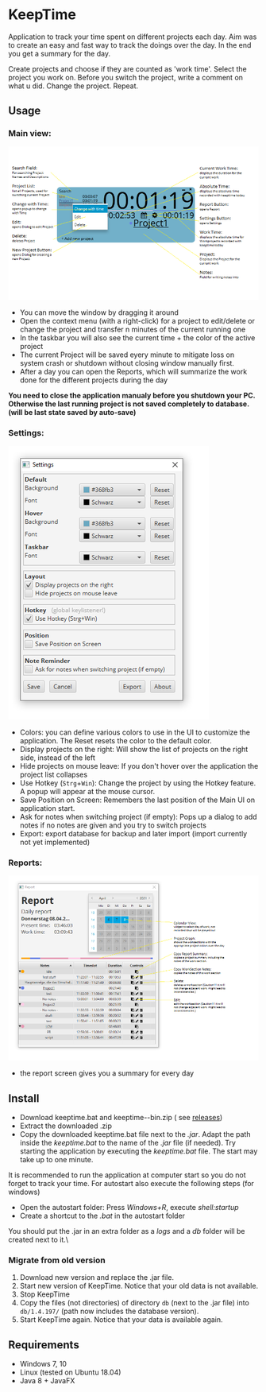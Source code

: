 # KeepTime

Application to track your time spent on different projects each day. Aim was to create an easy and fast way to track the
doings over the day. In the end you get a summary for the day.

Create projects and choose if they are counted as 'work time'. Select the project you work on. Before you switch the
project, write a comment on what u did. Change the project. Repeat.

## Usage

### Main view:

![Main Ui with description](readme/images/contextMenuDescription.png?raw=true "Main")

+ You can move the window by dragging it around
+ Open the context menu (with a right-click) for a project to edit/delete or change the project and transfer n minutes
  of the current running one
+ In the taskbar you will also see the current time + the color of the active project
+ The current Project will be saved eyery minute to mitigate loss on system crash or shutdown without closing window
  manually first.
+ After a day you can open the Reports, which will summarize the work done for the different projects during the day

**You need to close the application manualy before you shutdown your PC. Otherwise the last running project is not saved
completely to database. (will be last state saved by auto-save)**

### Settings:

![Settings Screen](readme/images/settings.png?raw=true "Settings")

+ Colors: you can define various colors to use in the UI to customize the application. The Reset resets the color to the
  default color.
+ Display projects on the right: Will show the list of projects on the right side, instead of the left
+ Hide projects on mouse leave: If you don't hover over the application the project list collapses
+ Use Hotkey (`Strg`+`Win`): Change the project by using the Hotkey feature. A popup will appear at the mouse cursor.
+ Save Position on Screen: Remembers the last position of the Main UI on application start.
+ Ask for notes when switching project (if empty): Pops up a dialog to add notes if no notes are given and you try to
  switch projects
+ Export: export database for backup and later import (import currently not yet implemented)

### Reports:

![Report Screen](readme/images/reportDescription.png?raw=true "Report")

+ the report screen gives you a summary for every day

## Install

* Download keeptime.bat and keeptime-<version>-bin.zip (
  see [releases](https://github.com/doubleSlashde/KeepTime/releases))
* Extract the downloaded .zip
* Copy the downloaded keeptime.bat file next to the *.jar*. Adapt the path inside the *keeptime.bat* to the name of
  the *.jar* file (if needed). Try starting the application by executing the *keeptime.bat* file. The start may take up
  to one minute.

It is recommended to run the application at computer start so you do not forget to track your time. For autostart also
execute the following steps (for windows)

* Open the autostart folder: Press *Windows+R*, execute *shell:startup*
* Create a shortcut to the *.bat* in the autostart folder

You should put the .jar in an extra folder as a *logs* and a *db* folder will be created next to it.\

### Migrate from old version

1. Download new version and replace the .jar file.
2. Start new version of KeepTime. Notice that your old data is not available.
3. Stop KeepTime
4. Copy the files (not directories) of directory `db` (next to the .jar file) into `db/1.4.197/` (path now includes the
   database version).
5. Start KeepTime again. Notice that your data is available again.

## Requirements

* Windows 7, 10
* Linux (tested on Ubuntu 18.04)
* Java 8 + JavaFX
